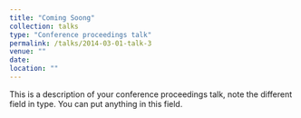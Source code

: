 ```yaml
---
title: "Coming Soong"
collection: talks
type: "Conference proceedings talk"
permalink: /talks/2014-03-01-talk-3
venue: ""
date: 
location: ""
---
```


This is a description of your conference proceedings talk, note the different field in type. You can put anything in this field.

